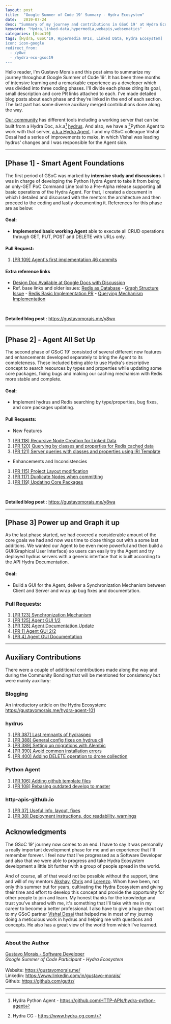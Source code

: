 ```yaml
---
layout: post
title:  "Google Summer of Code 19' Summary - Hydra Ecosystem"
date:   2019-07-24
desc: "Summary of my journey and contributions in GSoC 19' at Hydra Ecosystem | Reading Time: 4 minutes"
keywords: "Hydra,linked-data,hypermedia,webapis,websematics"
categories: [Gsoc19]
tags: [Hydra, GSoC'19, Hypermedia APIs, Linked Data, Hydra Ecosystem]
icon: icon-google
redirect_from:
  - /y8wc
  - /hydra-eco-gsoc19
---
```


Hello reader, I'm Gustavo Morais and this post aims to summarize my journey throughout Google Summer of Code 19'. It has been three months of intensive learning and a remarkable experience as a developer which was divided into three coding phases. I'll divide each phase citing its goal, small description and core PR links attached to each. I've made detailed blog posts about each phase and they're linked in the end of each section. The last part has some diverse auxiliary merged contributions done along the way.

[Our community](https://github.com/HTTP-APIs) has different tools including a working server that can be built from a Hydra Doc, a.k.a[^2] [hydrus](https://github.com/HTTP-APIs/hydrus). And also, we have a [^1]Python Agent to work with that server, [a.k.a Hydra Agent](https://github.com/HTTP-APIs/hydra-python-agent). I and my GSoC colleague   Vishal Desai had a series of improvements to make, in which Vishal was leading hydrus' changes and I was responsible for the Agent side.

-----------
## [Phase 1] - Smart Agent Foundations


The first period of GSoC was marked by **intensive study and discussions**. I was in charge of developing the Python Hydra Agent to take it from being an only-GET PoC Command Line tool to a Pre-Alpha release supporting all basic operations of the Hydra Agent. For that, I created a document in which I detailed and discussed with the mentors the architecture and then proceed to the coding and lastly documenting it. References for this phase are as below:
  
#### Goal:

- **Implemented basic working Agent** able to execute all CRUD operations through GET, PUT, POST and DELETE with URLs only.

#### Pull Request:

1. [[PR 109] Agent's first implementation 46 commits](https://github.com/HTTP-APIs/hydra-python-agent/pull/109) 

#### Extra reference links

- [Design Doc Available at Google Docs with Discussion](https://docs.google.com/document/d/189TNgNHFG79U68fJtqz12lhACDvMqzYEUIShv9Bl2RI/edit?usp=sharing)
- Ref. base links and older issues: [Redis as Database](https://www.hydraecosystem.org/hydra-agent-redis-graph) - [Graph Structure Issue](https://github.com/HTTP-APIs/hydra-python-agent/issues/18) - [Redis Basic Implementation PR](https://github.com/HTTP-APIs/hydra-python-agent/pull/13) -  [Querying Mechanism Implementation](https://github.com/HTTP-APIs/hydra-python-agent/pull/23)

<br>

__Detailed blog post__ : https://gustavomorais.me/y8wx

-----------
## [Phase 2] - Agent All Set Up

The second phase of GSoC 19' consisted of several different new features and enhancements developed separately to bring the Agent to its completeness. These included being able to use Hydra's descriptive concept to search resources by types and properties while updating some core packages, fixing bugs and making our caching mechanism with Redis more stable and complete.

#### Goal:
- Implement hydrus and Redis searching by type/properties, bug fixes, and core packages updating.

#### Pull Requests:

- New Features
1. [[PR 118] Recursive Node Creation for Linked Data](https://github.com/HTTP-APIs/hydra-python-agent/pull/118)
2. [[PR 120] Querying by classes and properties for Redis cached data](https://github.com/HTTP-APIs/hydra-python-agent/pull/120)
3. [[PR 121] Server queries with classes and properties using IRI Template](https://github.com/HTTP-APIs/hydra-python-agent/pull/121) 

- Enhancements and Inconsistencies 
1. [[PR 115] Project Layout modification](https://github.com/HTTP-APIs/hydra-python-agent/pull/115)
2. [[PR 117] Duplicate Nodes when committing](https://github.com/HTTP-APIs/hydra-python-agent/pull/117)
3. [[PR 119] Updating Core Packages](https://github.com/HTTP-APIs/hydra-python-agent/pull/119)

<br>

**Detailed blog post** : https://gustavomorais.me/y8wa

-----------
## [Phase 3] Power up and Graph it up
As the last phase started, we had covered a considerable amount of the core goals we had and now was time to close things out with a some last additions. We wanted our Agent to be even more powerful and then build a GUI(Graphical User Interface) so users can easily try the Agent and try deployed hydrus servers with a generic interface that is built according to the API Hydra Documentation.

#### Goal:
- Build a GUI for the Agent, deliver a Synchronization Mechanism between Client and Server and wrap up bug fixes and documentation.

### Pull Requests:
1. [[PR 123] Synchronization Mechanism](https://github.com/HTTP-APIs/hydra-python-agent/pull/123)
2. [[PR 125] Agent GUI 1/2](https://github.com/HTTP-APIs/hydra-python-agent/pull/125)
3. [[PR 128] Agent Documentation Update](https://github.com/HTTP-APIs/hydra-python-agent/pull/128)
4. [[PR 1] Agent GUI 2/2](https://github.com/HTTP-APIs/hydra-python-agent-gui/pull/1)
5. [[PR 4] Agent GUI Documentation](https://github.com/HTTP-APIs/hydra-python-agent-gui/pull/4)

-----------
## Auxiliary Contributions
There were a couple of additional contributions made along the way and during the Community Bonding that will be mentioned for consistency but were mainly auxiliary: 

### Blogging
An introductory article on the Hydra Ecosystem: https://gustavomorais.me/hydra-agent-101

### hydrus

1. [[PR 387] Last remnants of hydraspec](https://github.com/HTTP-APIs/hydrus/pull/387) 
2. [[PR 388] General config fixes on hydrus cli](https://github.com/HTTP-APIs/hydrus/pull/388) 
3. [[PR 389] Setting up migrations with Alembic](https://github.com/HTTP-APIs/hydrus/pull/389) 
4. [[PR 390] Avoid common installation errors](https://github.com/HTTP-APIs/hydrus/pull/390) 
5. [[PR 400] Adding DELETE operation to drone collection](https://github.com/HTTP-APIs/hydrus/pull/400)

### Python Agent
1. [[PR 106] Adding github template files](https://github.com/HTTP-APIs/hydra-python-agent/pull/106) 
2. [[PR 108] Rebasing outdated develop to master](https://github.com/HTTP-APIs/hydra-python-agent/pull/108) 

### http-apis-github.io
1. [[PR 37] Useful info, layout, fixes](https://github.com/HTTP-APIs/http-apis.github.io/pull/37) 
2. [[PR 38] Deployment instructions, doc readability, warnings](https://github.com/HTTP-APIs/http-apis.github.io/pull/38) 

## Acknowledgments
The GSoC 19' journey now comes to an end. I have to say it was personally a really important development phase for me and an experience that I'll remember forever. I feel now that I've progressed as a Software Developer and also that we were able to progress and take Hydra Ecosystem development a little bit further with a group of people spread in the world. 

And of course, all of that would not be possible without the support, time and will of my mentors [Akshay](https://github.com/xadahiya), [Chris](https://github.com/chrizandr) and [Lorenzo](https://github.com/Mec-iS). Whom have been, not only this summer but for years, cultivating the Hydra Ecosystem and giving their time and effort to develop this concept and provide the opportunity for other people to join and learn. My honest thanks for the knowledge and trust you've shared with me, it's something that I'll take with me in my career to become a better professional. I also have to give a huge shout out to my GSoC partner [Vishal Desai](https://github.com/vddesai1871) that helped me in most of my journey doing a meticulous work in hydrus and helping me with questions and concepts. He also has a great view of the world from which I've learned.

[^1]: Hydra CG - https://www.hydra-cg.com/
[^2]: Hydra Python Agent - https://github.com/HTTP-APIs/hydra-python-agent

---

### About the Author <br>
[Gustavo Morais - Software Developer](https://gustavomorais.me/) <br>
*Google Summer of Code Participant - Hydra Ecosystem* <br> <br>
Website: https://gustavomorais.me/ <br>
Linkedin: https://www.linkedin.com/in/gustavo-morais/ <br>
Github: https://github.com/guttz/ <br>

---
